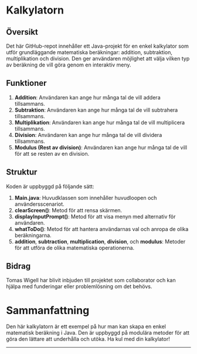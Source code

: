 # Kalkylatorn

## Översikt
Det här GitHub-repot innehåller ett Java-projekt för en enkel kalkylator som utför grundläggande matematiska beräkningar: addition, subtraktion, multiplikation och division. 
Den ger användaren möjlighet att välja vilken typ av beräkning de vill göra genom en interaktiv meny.

## Funktioner
1. **Addition**: Användaren kan ange hur många tal de vill addera tillsammans.
2. **Subtraktion**: Användaren kan ange hur många tal de vill subtrahera tillsammans.
3. **Multiplikation**: Användaren kan ange hur många tal de vill multiplicera tillsammans.
4. **Division**: Användaren kan ange hur många tal de vill dividera tillsammans.
5. **Modulus (Rest av division)**: Användaren kan ange hur många tal de vill för att se resten av en division.

## Struktur
Koden är uppbyggd på följande sätt:

1. **Main.java**: Huvudklassen som innehåller huvudloopen och användersscenariot.
2. **clearScreen()**: Metod för att rensa skärmen.
3. **displayInputPrompt()**: Metod för att visa menyn med alternativ för användaren.
4. **whatToDo()**: Metod för att hantera användarnas val och anropa de olika beräkningarna.
5. **addition**, **subtraction**, **multiplication**, **division**, och **modulus**: Metoder för att utföra de olika matematiska operationerna.

## Bidrag
Tomas Wigell har blivit inbjuden till projektet som collaborator och kan hjälpa med funderingar eller problemlösning om det behövs.

# Sammanfattning
Den här kalkylatorn är ett exempel på hur man kan skapa en enkel matematisk beräkning i Java. Den är uppbyggd på modulära metoder för att göra den lättare att underhålla och utöka. Ha kul med din kalkylator!

---
